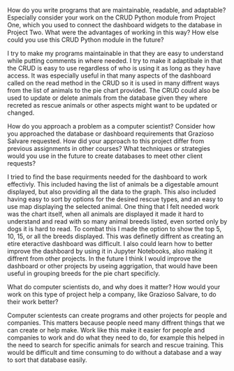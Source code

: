 How do you write programs that are maintainable, readable, and adaptable? Especially consider your work on the CRUD Python module from Project One, which you used to connect the dashboard widgets to the database in Project Two. What were the advantages of working in this way? How else could you use this CRUD Python module in the future?

I try to make my programs maintainable in that they are easy to understand while putting comments in where needed. I try to make it adaptibale in that the CRUD is easy to use regardless of who is using it as long as they have access. It was especially useful in that many aspects of the dashboard called on the read method in the CRUD so it is used in many diffrent ways from the list of animals to the pie chart provided. The CRUD could also be used to update or delete animals from the database given they where recreted as rescue animals or other aspects might want to be updated or changed.

How do you approach a problem as a computer scientist? Consider how you approached the database or dashboard requirements that Grazioso Salvare requested. How did your approach to this project differ from previous assignments in other courses? What techniques or strategies would you use in the future to create databases to meet other client requests?

I tried to find the base requirments needed for the dashboard to work effectivly. This included having the list of animals be a digestable amount displayed, but also providing all the data to the graph. This also included having easy to sort by options for the desired rescue types, and an easy to use map displaying the selected animal. One thing that I felt needed work was the chart itself, when all animals are displayed it made it hard to understand and read with so many animal breeds listed, even sorted only by dogs it is hard to read. To combat this I made the option to show the top 5, 10, 15, or all the breeds displayed. This was definetly diffrent as creating an etire eteractive dashboard was difficult. I also could learn how to better improve the dashboard by using it in Jupyter Notebooks, also making it diffrent from other projects. In the future I think I would improve the dashboard or other projects by useing aggrigation, that would have been useful in grouping breeds for the pie chart specificly. 

What do computer scientists do, and why does it matter? How would your work on this type of project help a company, like Grazioso Salvare, to do their work better?

Computer scientests can create programs and other projects for people and companies. This matters because people need many diffrent things that we can create or help make. Work like this make it easier for people and companies to work and do what they need to do, for example this helped in the need to search for specific animals for search and rescue training. This would be difficult and time consuming to do without a database and a way to sort that database easily. 
